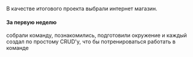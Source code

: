 В качестве итогового проекта выбрали интернет магазин.
#### За первую неделю
собрали команду, познакомились, подготовили окружение и каждый создал по простому CRUD'у, что бы потренироваться работать в команде
